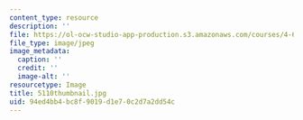 ```yaml
---
content_type: resource
description: ''
file: https://ol-ocw-studio-app-production.s3.amazonaws.com/courses/4-614-religious-architecture-and-islamic-cultures-fall-2002/94ed4bb4bc8f9019d1e70c2d7a2dd54c_5110thumbnail.jpg
file_type: image/jpeg
image_metadata:
  caption: ''
  credit: ''
  image-alt: ''
resourcetype: Image
title: 5110thumbnail.jpg
uid: 94ed4bb4-bc8f-9019-d1e7-0c2d7a2dd54c
---
```


